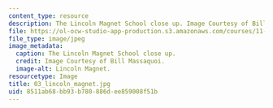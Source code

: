```yaml
---
content_type: resource
description: The Lincoln Magnet School close up. Image Courtesy of Bill Massaquoi.
file: https://ol-ocw-studio-app-production.s3.amazonaws.com/courses/11-945-springfield-studio-fall-2005/8511ab68bb93b780886dee859008f51b_03_lincoln_magnet.jpg
file_type: image/jpeg
image_metadata:
  caption: The Lincoln Magnet School close up.
  credit: Image Courtesy of Bill Massaquoi.
  image-alt: Lincoln Magnet.
resourcetype: Image
title: 03_lincoln_magnet.jpg
uid: 8511ab68-bb93-b780-886d-ee859008f51b
---
```

